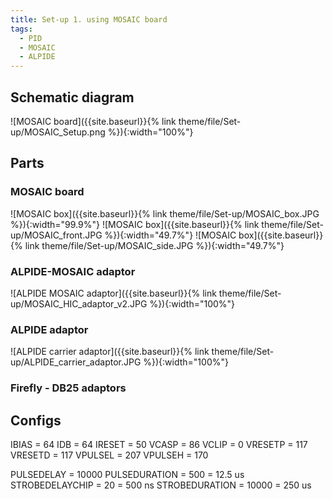 ```yaml
---
title: Set-up 1. using MOSAIC board
tags:
  - PID
  - MOSAIC
  - ALPIDE
---
```


## Schematic diagram

![MOSAIC board]({{site.baseurl}}{% link theme/file/Set-up/MOSAIC_Setup.png %}){:width="100%"}

## Parts

### MOSAIC board

![MOSAIC box]({{site.baseurl}}{% link theme/file/Set-up/MOSAIC_box.JPG %}){:width="99.9%"}
![MOSAIC box]({{site.baseurl}}{% link theme/file/Set-up/MOSAIC_front.JPG %}){:width="49.7%"}
![MOSAIC box]({{site.baseurl}}{% link theme/file/Set-up/MOSAIC_side.JPG %}){:width="49.7%"}

### ALPIDE-MOSAIC adaptor

![ALPIDE MOSAIC adaptor]({{site.baseurl}}{% link theme/file/Set-up/MOSAIC_HIC_adaptor_v2.JPG %}){:width="100%"}

### ALPIDE adaptor
![ALPIDE carrier adaptor]({{site.baseurl}}{% link theme/file/Set-up/ALPIDE_carrier_adaptor.JPG %}){:width="100%"}

### Firefly - DB25 adaptors

## Configs
IBIAS = 64
IDB = 64
IRESET = 50
VCASP = 86
VCLIP = 0
VRESETP = 117
VRESETD = 117
VPULSEL = 207
VPULSEH = 170

PULSEDELAY = 10000
PULSEDURATION = 500 = 12.5 us
STROBEDELAYCHIP = 20 = 500 ns
STROBEDURATION = 10000 = 250 us
